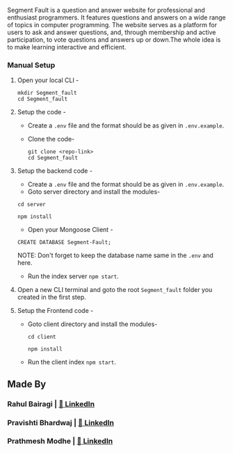 Segment Fault is a question and answer website for professional and enthusiast programmers. It features questions and answers on a wide range of topics in computer programming. The website serves as a platform for users to ask and answer questions, and, through membership and active participation, to vote questions and answers up or down.The whole idea is to make learning interactive and efficient.
### Manual Setup
1. Open your local CLI -

   ```
   mkdir Segment_fault
   cd Segment_fault
   ```

2. Setup the code -

   - Create a `.env` file and the format should be as given in `.env.example`.
   - Clone the code-

     ```
     git clone <repo-link>
     cd Segment_fault
     ```

3. Setup the backend code -

   - Create a `.env` file and the format should be as given in `.env.example`.
   - Goto server directory and install the modules-

   ```
   cd server

   npm install
   ```

   - Open your Mongoose Client -

   ```
   CREATE DATABASE Segment-Fault;
   ```

   NOTE: Don't forget to keep the database name same in the `.env` and here.

   - Run the index server `npm start`.

4. Open a new CLI terminal and goto the root `Segment_fault` folder you created in the first step.
5. Setup the Frontend code -

   - Goto client directory and install the modules-

     ```
     cd client

     npm install
     ```

   - Run the client index `npm start`.

## Made By

### Rahul Bairagi | [📝 LinkedIn](https://www.linkedin.com/in/rahul-bairagi-b88b20165/)
### Pravishti Bhardwaj | [📝 LinkedIn](https://www.linkedin.com/in/pravishti-bhardwaj-7b4042200/)
### Prathmesh Modhe | [📝 LinkedIn](https://www.linkedin.com/in/pmodhe2001/)
